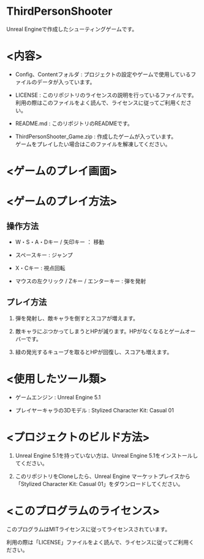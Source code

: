 # ThirdPersonShooter

Unreal Engineで作成したシューティングゲームです。 

# <内容>

- Config、Contentフォルダ : プロジェクトの設定やゲームで使用しているファイルのデータが入っています。

- LICENSE : このリポジトリのライセンスの説明を行っているファイルです。  
利用の際はこのファイルをよく読んで、ライセンスに従ってご利用ください。

- README.md : このリポジトリのREADMEです。

- ThirdPersonShooter_Game.zip : 作成したゲームが入っています。  
ゲームをプレイしたい場合はこのファイルを解凍してください。

# <ゲームのプレイ画面>

# <ゲームのプレイ方法>

## 操作方法

- W・S・A・Dキー / 矢印キー ： 移動

- スペースキー : ジャンプ

- X・Cキー : 視点回転

- マウスの左クリック / Zキー / エンターキー : 弾を発射

## プレイ方法

1. 弾を発射し、敵キャラを倒すとスコアが増えます。

1. 敵キャラにぶつかってしまうとHPが減ります。HPがなくなるとゲームオーバーです。

1. 緑の発光するキューブを取るとHPが回復し、スコアも増えます。

# <使用したツール類>

- ゲームエンジン : Unreal Engine 5.1 

- プレイヤーキャラの3Dモデル : Stylized Character Kit: Casual 01

# <プロジェクトのビルド方法>

1. Unreal Engine 5.1を持っていない方は、Unreal Engine 5.1をインストールしてください。

1. このリポジトリをCloneしたら、Unreal Engine マーケットプレイスから「Stylized Character Kit: Casual 01」をダウンロードしてください。

# <このプログラムのライセンス>
このプログラムはMITライセンスに従ってライセンスされています。

利用の際は「LICENSE」ファイルをよく読んで、ライセンスに従ってご利用ください。
